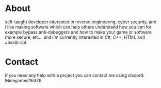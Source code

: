 # About
self-taught developer interested in reverse engineering, cyber security, and i like making software which can help others understand how you can for example bypass anti-debuggers and how to make your game or software more secure, etc... and i'm currently interested in C#, C++, HTML and JavaScript.
# Contact
if you need any help with a project you can contact me using discord: Minegames#6329
